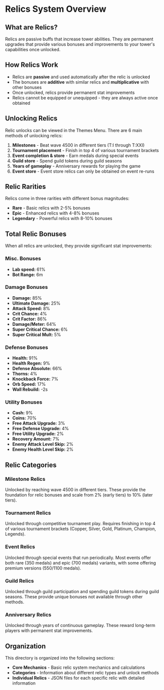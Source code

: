 # Relics System Overview

## What are Relics?
Relics are passive buffs that increase tower abilities. They are permanent upgrades that provide various bonuses and improvements to your tower's capabilities once unlocked.

## How Relics Work
- Relics are **passive** and used automatically after the relic is unlocked
- The bonuses are **additive** with similar relics and **multiplicative** with other bonuses
- Once unlocked, relics provide permanent stat improvements
- Relics cannot be equipped or unequipped - they are always active once obtained

## Unlocking Relics
Relic unlocks can be viewed in the Themes Menu. There are 6 main methods of unlocking relics:

1. **Milestones** - Beat wave 4500 in different tiers (T:I through T:XXI)
2. **Tournament placement** - Finish in top 4 of various tournament brackets
3. **Event completion & store** - Earn medals during special events
4. **Guild store** - Spend guild tokens during guild seasons
5. **Years of gameplay** - Anniversary rewards for playing the game
6. **Event store** - Event store relics can only be obtained on event re-runs

## Relic Rarities
Relics come in three rarities with different bonus magnitudes:

- **Rare** - Basic relics with 2-5% bonuses
- **Epic** - Enhanced relics with 4-8% bonuses  
- **Legendary** - Powerful relics with 8-10% bonuses

## Total Relic Bonuses
When all relics are unlocked, they provide significant stat improvements:

### Misc. Bonuses
- **Lab speed:** 61%
- **Bot Range:** 6m

### Damage Bonuses
- **Damage:** 85%
- **Ultimate Damage:** 25%
- **Attack Speed:** 8%
- **Crit Chance:** 4%
- **Crit Factor:** 86%
- **Damage/Meter:** 64%
- **Super Critical Chance:** 6%
- **Super Critical Mult:** 5%

### Defense Bonuses
- **Health:** 91%
- **Health Regen:** 9%
- **Defense Absolute:** 66%
- **Thorns:** 4%
- **Knockback Force:** 7%
- **Orb Speed:** 17%
- **Wall Rebuild:** -2s

### Utility Bonuses
- **Cash:** 9%
- **Coins:** 70%
- **Free Attack Upgrade:** 3%
- **Free Defense Upgrade:** 4%
- **Free Utility Upgrade:** 2%
- **Recovery Amount:** 7%
- **Enemy Attack Level Skip:** 2%
- **Enemy Health Level Skip:** 2%

## Relic Categories

### Milestone Relics
Unlocked by reaching wave 4500 in different tiers. These provide the foundation for relic bonuses and scale from 2% (early tiers) to 10% (later tiers).

### Tournament Relics
Unlocked through competitive tournament play. Requires finishing in top 4 of various tournament brackets (Copper, Silver, Gold, Platinum, Champion, Legends).

### Event Relics
Unlocked through special events that run periodically. Most events offer both rare (350 medals) and epic (700 medals) variants, with some offering premium versions (550/1100 medals).

### Guild Relics
Unlocked through guild participation and spending guild tokens during guild seasons. These provide unique bonuses not available through other methods.

### Anniversary Relics
Unlocked through years of continuous gameplay. These reward long-term players with permanent stat improvements.

## Organization
This directory is organized into the following sections:
- **Core Mechanics** - Basic relic system mechanics and calculations
- **Categories** - Information about different relic types and unlock methods
- **Individual Relics** - JSON files for each specific relic with detailed information
